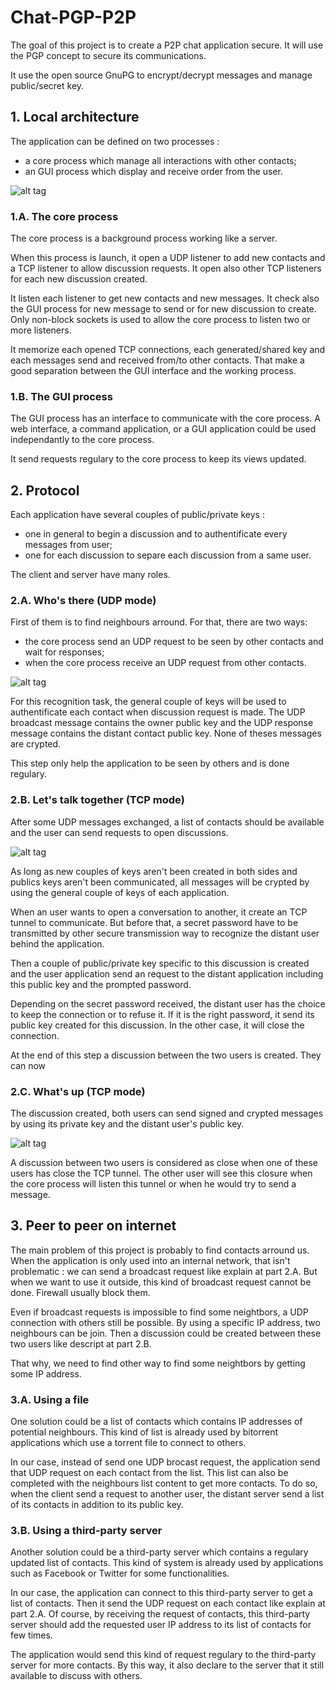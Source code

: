 # Chat-PGP-P2P
The goal of this project is to create a P2P chat application secure.
It will use the PGP concept to secure its communications.

It use the open source GnuPG to encrypt/decrypt messages and manage public/secret key.

## 1. Local architecture
The application can be defined on two processes :
  - a core process which manage all interactions with other contacts;
  - an GUI process which display and receive order from the user.
  
![alt tag](https://docs.google.com/drawings/d/1QxrPv2GBXfWVg0UZ9v2EOpYFAVSnTN4NwQdItwjrMog/pub?w=1151&h=592)

### 1.A. The core process
The core process is a background process working like a server.

When this process is launch, it open a UDP listener to add new contacts and a TCP listener to allow discussion requests. 
It open also other TCP listeners for each new discussion created.

It listen each listener to get new contacts and new messages.
It check also the GUI process for new message to send or for new discussion to create.
Only non-block sockets is used to allow the core process to listen two or more listeners. 

It memorize each opened TCP connections, each generated/shared key and each messages send and received from/to other contacts.
That make a good separation between the GUI interface and the working process.

### 1.B. The GUI process
The GUI process has an interface to communicate with the core process.
A web interface, a command application, or a GUI application could be used independantly to the core process.

It send requests regulary to the core process to keep its views updated.

## 2. Protocol
Each application have several couples of public/private keys :
 - one in general to begin a discussion and to authentificate every messages from user;
 - one for each discussion to separe each discussion from a same user.

The client and server have many roles.

### 2.A. Who's there (UDP mode)
First of them is to find neighbours arround.
For that, there are two ways:
 - the core process send an UDP request to be seen by other contacts and wait for responses;
 - when the core process receive an UDP request from other contacts.
 
![alt tag](https://docs.google.com/drawings/d/1Ztd4E9MDaGBN20A3rO09nqmKqa9q4oCFvaX7XVc6CbI/pub?w=2020&h=597)
 
For this recognition task, the general couple of keys will be used to authentificate each contact when discussion request is made.
The UDP broadcast message contains the owner public key and the UDP response message contains the distant contact public key.
None of theses messages are crypted.

This step only help the application to be seen by others and is done regulary.

### 2.B. Let's talk together (TCP mode)
After some UDP messages exchanged, a list of contacts should be available and the user can send requests to open discussions.

![alt tag](https://docs.google.com/drawings/d/18N_1828-j1j96WrsqvAtdIF_4W71BCFZOvxV8uAnnlI/pub?w=1014&h=959)

As long as new couples of keys aren't been created in both sides and publics keys aren't been communicated, all messages will be crypted by using the general couple of keys of each application.

When an user wants to open a conversation to another, it create an TCP tunnel to communicate. 
But before that, a secret password have to be transmitted by other secure transmission way to recognize the distant user behind the application.

Then a couple of public/private key specific to this discussion is created and the user application send an request to the distant application including this public key and the prompted password.

Depending on the secret password received, the distant user has the choice to keep the connection or to refuse it.
If it is the right password, it send its public key created for this discussion. In the other case, it will close the connection.

At the end of this step a discussion between the two users is created. They can now 

### 2.C. What's up (TCP mode)
The discussion created, both users can send signed and crypted messages by using its private key and the distant user's public key.

![alt tag](https://docs.google.com/drawings/d/13NqTWwHt7ozKSw3iij0Wb2Qfr89rIuoA4ILcz4T9pOY/pub?w=1009&h=486)

A discussion between two users is considered as close when one of these users has close the TCP tunnel.
The other user will see this closure when the core process will listen this tunnel or when he would try to send a message.

## 3. Peer to peer on internet
The main problem of this project is probably to find contacts arround us.
When the application is only used into an internal network, that isn't problematic : we can send a broadcast request like explain at part 2.A.
But when we want to use it outside, this kind of broadcast request cannot be done. Firewall usually block them.

Even if broadcast requests is impossible to find some neightbors, a UDP connection with others still be possible.
By using a specific IP address, two neighbours can be join.
Then a discussion could be created between these two users like descript at part 2.B.

That why, we need to find other way to find some neightbors by getting some IP address.

### 3.A. Using a file
One solution could be a list of contacts which contains IP addresses of potential neighbours.
This kind of list is already used by bitorrent applications which use a torrent file to connect to others.

In our case, instead of send one UDP brocast request, the application send that UDP request on each contact from the list.
This list can also be completed with the neighbours list content to get more contacts.
To do so, when the client send a request to another user, the distant server send a list of its contacts in addition to its public key.

### 3.B. Using a third-party server
Another solution could be a third-party server which contains a regulary updated list of contacts.
This kind of system is already used by applications such as Facebook or Twitter for some functionalities.

In our case, the application can connect to this third-party server to get a list of contacts.
Then it send the UDP request on each contact like explain at part 2.A.
Of course, by receiving the request of contacts, this third-party server should add the requested user IP address to its list of contacts for few times.

The application would send this kind of request regulary to the third-party server for more contacts. By this way, it also declare to the server that it still available to discuss with others.
